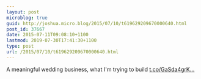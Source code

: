 ```yaml
---
layout: post
microblog: true
guid: http://joshua.micro.blog/2015/07/10/t619629209670000640.html
post_id: 37667
date: 2015-07-11T09:08:10+1100
lastmod: 2019-07-30T17:41:30+1100
type: post
url: /2015/07/10/t619629209670000640.html
---
```

A meaningful wedding business, what I'm trying to build [t.co/GaSda4grK...](http://t.co/GaSda4grK1)
